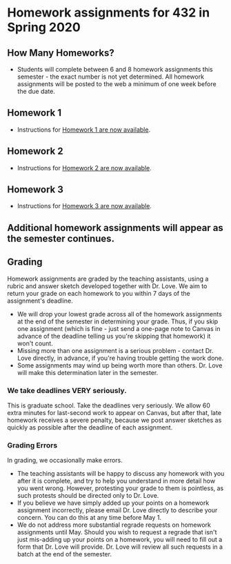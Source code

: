 # Homework assignments for 432 in Spring 2020

## How Many Homeworks?

- Students will complete between 6 and 8 homework assignments this semester - the exact number is not yet determined. All homework assignments will be posted to the web a minimum of one week before the due date.

## Homework 1

- Instructions for [Homework 1 are now available](https://github.com/THOMASELOVE/2020-432/tree/master/homework/hw01).

## Homework 2

- Instructions for [Homework 2 are now available](https://github.com/THOMASELOVE/2020-432/tree/master/homework/hw02).

## Homework 3

- Instructions for [Homework 3 are now available](https://github.com/THOMASELOVE/2020-432/tree/master/homework/hw03).

## Additional homework assignments will appear as the semester continues.


## Grading

Homework assignments are graded by the teaching assistants, using a rubric and answer sketch developed together with Dr. Love. We aim to return your grade on each homework to you within 7 days of the assignment's deadline. 

- We will drop your lowest grade across all of the homework assignments at the end of the semester in determining your grade. Thus, if you skip one assignment (which is fine - just send a one-page note to Canvas in advance of the deadline telling us you're skipping that homework) it won't count.
- Missing more than one assignment is a serious problem - contact Dr. Love directly, in advance, if you're having trouble getting the work done.
- Some assignments may wind up being worth more than others. Dr. Love will make this determination later in the semester.

### We take deadlines VERY seriously.

This is graduate school. Take the deadlines very seriously. We allow 60 extra minutes for last-second work to appear on Canvas, but after that, late homework receives a severe penalty, because we post answer sketches as quickly as possible after the deadline of each assignment.

### Grading Errors

In grading, we occasionally make errors.

- The teaching assistants will be happy to discuss any homework with you after it is complete, and try to help you understand in more detail how you went wrong. However, protesting your grade to them is pointless, as such protests should be directed only to Dr. Love. 
- If you believe we have simply added up your points on a homework assignment incorrectly, please email Dr. Love directly to describe your concern. You can do this at any time before May 1.
- We do not address more substantial regrade requests on homework assignments until May. Should you wish to request a regrade that isn't just mis-adding up your points on a homework, you will need to fill out a form that Dr. Love will provide. Dr. Love will review all such requests in a batch at the end of the semester.

